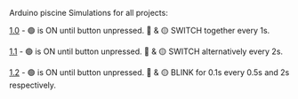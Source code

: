 Arduino piscine
Simulations for all projects:

  [1.0](https://wokwi.com/projects/409550879389034497) - 🟢 is ON until button unpressed. 🔴 & 🟡 SWITCH together every 1s.

  [1.1](https://wokwi.com/projects/409550740050040833) - 🟢 is ON until button unpressed. 🔴 & 🟡 SWITCH alternatively every 2s.
  
  [1.2](https://wokwi.com/projects/409550617394949121) - 🟢 is ON until button unpressed. 🔴 & 🟡 BLINK for 0.1s every 0.5s and 2s respectively.
